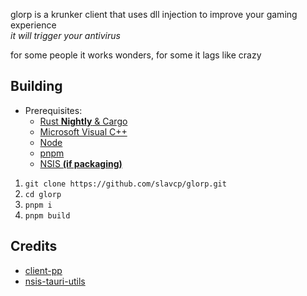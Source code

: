glorp is a krunker client that uses dll injection to improve your gaming experience <br>
_it will trigger your antivirus_

for some people it works wonders, for some it lags like crazy

## Building

- Prerequisites:
  - [Rust **Nightly** & Cargo](https://rustup.rs/)
  - [Microsoft Visual C++](https://visualstudio.microsoft.com/downloads/)
  - [Node](https://nodejs.org/)
  - [pnpm](https://pnpm.io/installation)
  - [NSIS **(if packaging)**](https://nsis.sourceforge.io/)

1. `git clone https://github.com/slavcp/glorp.git`
2. `cd glorp`
3. `pnpm i`
4. `pnpm build`

## Credits

- [client-pp](https://github.com/6ct/clientpp)
- [nsis-tauri-utils](https://github.com/tauri-apps/nsis-tauri-utils)
